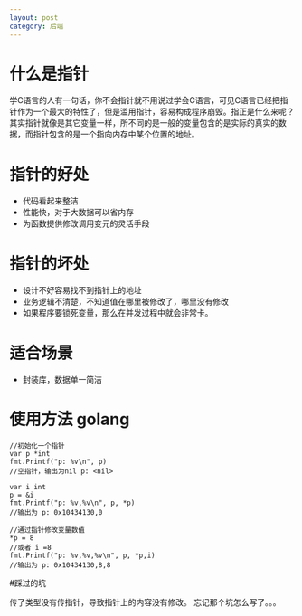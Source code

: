 ```yaml
---
layout: post
category: 后端
---
```


# 什么是指针

学C语言的人有一句话，你不会指针就不用说过学会C语言，可见C语言已经把指针作为一个最大的特性了，但是滥用指针，容易构成程序崩毁。指正是什么来呢？其实指针就像是其它变量一样，所不同的是一般的变量包含的是实际的真实的数据，而指针包含的是一个指向内存中某个位置的地址。

# 指针的好处

* 代码看起来整洁
* 性能快，对于大数据可以省内存
* 为函数提供修改调用变元的灵活手段

# 指针的坏处

* 设计不好容易找不到指针上的地址
* 业务逻辑不清楚，不知道值在哪里被修改了，哪里没有修改
* 如果程序要锁死变量，那么在并发过程中就会非常卡。

# 适合场景

* 封装库，数据单一简洁

# 使用方法 golang

```
//初始化一个指针
var p *int
fmt.Printf("p: %v\n", p)
//空指针，输出为nil p: <nil>

var i int
p = &i
fmt.Printf("p: %v,%v\n", p, *p)
//输出为 p: 0x10434130,0

//通过指针修改变量数值
*p = 8
//或者 i =8
fmt.Printf("p: %v,%v,%v\n", p, *p,i)
//输出为 p: 0x10434130,8,8
```

#踩过的坑

传了类型没有传指针，导致指针上的内容没有修改。
忘记那个坑怎么写了。。。


